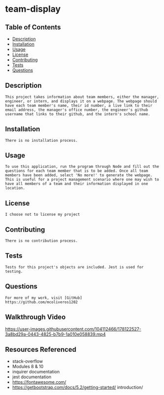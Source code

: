 
  # team-display 

  ## Table of Contents
  - [Description](#description)
  - [Installation](#installation)
  - [Usage](#usage)
  - [License](#license)
  - [Contributing](#how-to-contribute)
  - [Tests](#testing)
  - [Questions](#questions)

  ## Description
    This project takes information about team members, either the manager, engineer, or intern, and displays it on a webpage. The webpage should have each team member's name, their id number, a live link to their email address, the manager's office number, the engineer's github username that links to their github, and the intern's school name.

  ## Installation
    There is no installation process.

  ## Usage
    To use this application, run the program through Node and fill out the questions for each team member that is to be added. Once all team members have been added, select 'No more!' to generate the webpage. This is useful for a project management scenario where one may wish to have all members of a team and their information displayed in one location.

  ## License
    I choose not to license my project 
    
    
  ## Contributing
    There is no contribution process.

  ## Tests
    Tests for this project's objects are included. Jest is used for testing.

  ## Questions

    For more of my work, visit [GitHub] 
    https://github.com/mcoliveros1202
   
  ## Walkthrough Video

https://user-images.githubusercontent.com/104112466/178122527-3a8bd29a-0443-4825-b7b9-1a010e058839.mp4

## Resources Referenced

- stack-overflow
- Modules 8 & 10
- inquirer documentation
- jest documentation
- https://fontawesome.com/
- https://getbootstrap.com/docs/5.2/getting-started/    introduction/
